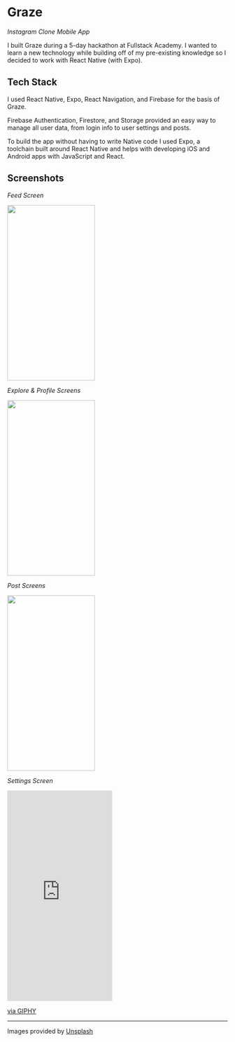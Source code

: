 # Graze

_Instagram Clone Mobile App_

I built Graze during a 5-day hackathon at Fullstack Academy. I wanted to learn a new technology while building off of my pre-existing knowledge so I decided to work with React Native (with Expo).

## Tech Stack

I used React Native, Expo, React Navigation, and Firebase for the basis of Graze.

Firebase Authentication, Firestore, and Storage provided an easy way to manage all user data, from login info to user settings and posts.

To build the app without having to write Native code I used Expo, a toolchain built around React Native and helps with developing iOS and Android apps with JavaScript and React.

## Screenshots

_Feed Screen_

<img src="https://media.giphy.com/media/fYAX9uU5JM9JuqTc1z/giphy.gif" width='200' height="400" />

_Explore & Profile Screens_

<img src="https://media.giphy.com/media/TeyRCyt2zAg5wM5AB9/giphy.gif" width='200' height="400" />

_Post Screens_

<img src="https://media.giphy.com/media/SXCZtrfFcTxT4BjqeE/giphy.gif" width='200' height="400" />

_Settings Screen_

<iframe src="https://giphy.com/embed/WOwsipdVIwlFIuQzer" width="240" height="480" frameBorder="0" class="giphy-embed" allowFullScreen></iframe><p><a href="https://giphy.com/gifs/WOwsipdVIwlFIuQzer">via GIPHY</a></p>
<!-- <img src="https://giphy.com/gifs/WOwsipdVIwlFIuQzer" width='200' height="400" /> -->

---

Images provided by [Unsplash](https://unsplash.com/)
